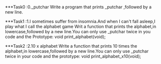 ***Task0 :0._putchar
    Write a program that prints _putchar ,followed by a new line.

***Task1 :1.I sometimes suffer from insomnia.And when I can't fall asleep,I play what I call the alphabet game
    Writ a function that prints the alphabet,in lowercase,followed by a new line.You can only use _putchar twice in you code and the Prototype: void print_alphabet(void);

***Task2 :2.10 x alphabet
    Write a function that prints 10 times the alphabet,in lowercase,followed by a new line.You can only use _putchar twice in your code and the prototype: void print_alphabet_x10(void);


